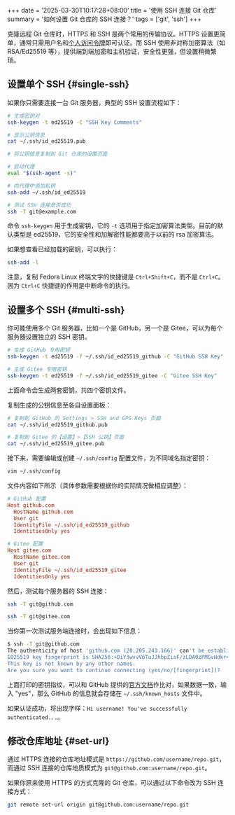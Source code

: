 +++
date = '2025-03-30T10:17:28+08:00'
title = '使用 SSH 连接 Git 仓库'
summary = '如何设置 Git 仓库的 SSH 连接？'
tags = ['git', 'ssh']
+++

克隆远程 Git 仓库时，HTTPS 和 SSH 是两个常用的传输协议。HTTPS 设置更简单，通常只需用户名和[个人访问令牌][personal-access-token]即可认证。而 SSH 使用非对称加密算法（如 RSA/Ed25519 等），提供端到端加密和主机验证，安全性更强，但设置稍微繁琐。

## 设置单个 SSH {#single-ssh}

如果你只需要连接一台 Git 服务器，典型的 SSH 设置流程如下：

```sh
# 生成密钥对
ssh-keygen -t ed25519 -C "SSH Key Comments"

# 显示公钥信息
cat ~/.ssh/id_ed25519.pub

# 将公钥信息复制到 Git 仓库的设置页面

# 启动代理
eval "$(ssh-agent -s)"

# 向代理中添加私钥
ssh-add ~/.ssh/id_ed25519

# 测试 SSH 连接是否成功
ssh -T git@example.com
```

命令 `ssh-keygen` 用于生成密钥，它的 `-t` 选项用于指定加密算法类型。目前的默认类型是 ed25519，它的安全性和加解密性能都要高于以前的 rsa 加密算法。

如果想查看已经加载的密钥，可以执行：

```sh
ssh-add -l
```

注意，复制 Fedora Linux 终端文字的快捷键是 `Ctrl+Shift+C`，而不是 `Ctrl+C`。因为 `Ctrl+C` 快捷键的作用是中断命令的执行。

## 设置多个 SSH {#multi-ssh}

你可能使用多个 Git 服务器，比如一个是 GitHub，另一个是 Gitee，可以为每个服务器设置独立的 SSH 密钥。

```sh
# 生成 GitHub 专用密钥
ssh-keygen -t ed25519 -f ~/.ssh/id_ed25519_github -C "GitHub SSH Key"

# 生成 Gitee 专用密钥
ssh-keygen -t ed25519 -f ~/.ssh/id_ed25519_gitee -C "Gitee SSH Key"
```

上面命令会生成两套密钥，共四个密钥文件。

复制生成的公钥信息至各自设置面板：

```sh
# 复制到 GitHub 的 Settings > SSH and GPG Keys 页面
cat ~/.ssh/id_ed25519_github.pub

# 复制到 Gitee 的【设置】>【SSH 公钥】页面
cat ~/.ssh/id_ed25519_gitee.pub
```

接下来，需要编辑或创建 `~/.ssh/config` 配置文件，为不同域名指定密钥：

```sh
vim ~/.ssh/config
```

文件内容如下所示（具体参数需要根据你的实际情况做相应调整）：

```ini
# GitHub 配置
Host github.com
  HostName github.com
  User git
  IdentityFile ~/.ssh/id_ed25519_github
  IdentitiesOnly yes

# Gitee 配置
Host gitee.com
  HostName gitee.com
  User git
  IdentityFile ~/.ssh/id_ed25519_gitee
  IdentitiesOnly yes
```

然后，测试每个服务器的 SSH 连接：

```sh
ssh -T git@github.com

ssh -T git@gitee.com
```

当你第一次测试服务端连接时，会出现如下信息：

```sh
$ ssh -T git@github.com
The authenticity of host 'github.com (20.205.243.166)' can't be established.
ED25519 key fingerprint is SHA256:+DiY3wvvV6TuJJhbpZisF/zLDA0zPMSvHdkr4UvCOqU.
This key is not known by any other names.
Are you sure you want to continue connecting (yes/no/[fingerprint])?
```

上面打印的密钥指纹，可以和 GitHub 提供的[官方文档][fingerprint]作比对，如果数据一致，输入 "yes"，那么 GitHub 的信息就会存储在 `~/.ssh/known_hosts` 文件中。

如果认证成功，将出现字样：`Hi username! You've successfully authenticated...`。

## 修改仓库地址 {#set-url}

通过 HTTPS 连接的仓库地址模式是 `https://github.com/username/repo.git`，而通过 SSH 连接的仓库地质模式为 `git@github.com:username/repo.git`。

如果你原来使用 HTTPS 的方式克隆的 Git 仓库，可以通过以下命令改为 SSH 连接方式：

```sh
git remote set-url origin git@github.com:username/repo.git
```

[personal-access-token]: https://docs.github.com/en/authentication/keeping-your-account-and-data-secure/managing-your-personal-access-tokens#about-personal-access-tokens
[fingerprint]: https://docs.github.com/en/authentication/keeping-your-account-and-data-secure/githubs-ssh-key-fingerprints
